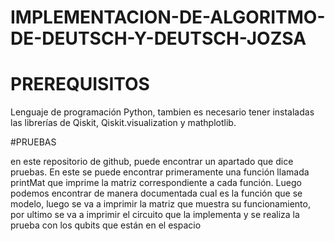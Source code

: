 # IMPLEMENTACION-DE-ALGORITMO-DE-DEUTSCH-Y-DEUTSCH-JOZSA

# PREREQUISITOS

Lenguaje de programación Python, tambien es necesario tener instaladas las librerías de Qiskit, Qiskit.visualization y mathplotlib.

#PRUEBAS

en este repositorio de github, puede encontrar un apartado que dice pruebas.
En este se puede encontrar primeramente una función  llamada printMat que imprime la matriz correspondiente a cada función.
Luego podemos encontrar de manera documentada cual es la función que se modelo, luego se va a imprimir la matriz que muestra su funcionamiento, por ultimo se va a imprimir el circuito que la implementa y se realiza la prueba con los qubits que están en el espacio 
